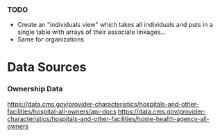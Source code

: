### TODO 
- Create an "individuals view" which takes all individuals and puts in a single table with arrays of their associate linkages...
- Same for organizations

# Data Sources


### Ownership Data
https://data.cms.gov/provider-characteristics/hospitals-and-other-facilities/hospital-all-owners/api-docs
https://data.cms.gov/provider-characteristics/hospitals-and-other-facilities/home-health-agency-all-owners
